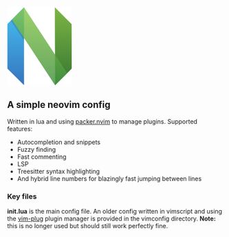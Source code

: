 <img src="img/neovim-logo.png" width="150" height="183" class="center">


## A simple neovim config 
Written in lua and using [packer.nvim](https://github.com/wbthomason/packer.nvim) to manage plugins. Supported features:
* Autocompletion and snippets
* Fuzzy finding
* Fast commenting
* LSP 
* Treesitter syntax highlighting
* And hybrid line numbers for blazingly fast jumping between lines


### Key files
**init.lua** is the main config file. An older config written in vimscript and using the [vim-plug](https://github.com/junegunn/vim-plug) plugin manager is provided in the vimconfig directory. **Note:** this is no longer used but should still work perfectly fine.
